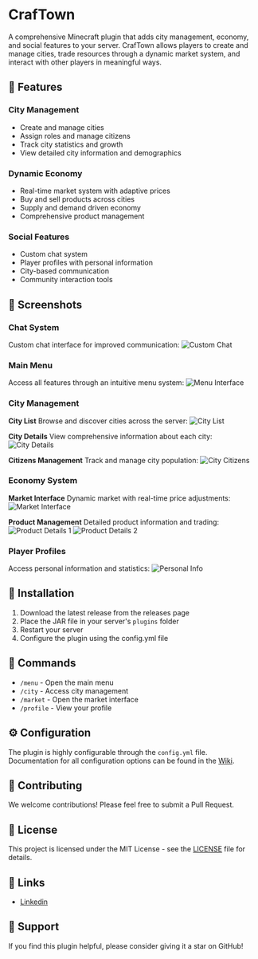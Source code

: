 # CrafTown

A comprehensive Minecraft plugin that adds city management, economy, and social features to your server. CrafTown allows players to create and manage cities, trade resources through a dynamic market system, and interact with other players in meaningful ways.

## 🌟 Features

### City Management
- Create and manage cities
- Assign roles and manage citizens
- Track city statistics and growth
- View detailed city information and demographics

### Dynamic Economy
- Real-time market system with adaptive prices
- Buy and sell products across cities
- Supply and demand driven economy
- Comprehensive product management

### Social Features
- Custom chat system
- Player profiles with personal information
- City-based communication
- Community interaction tools

## 📸 Screenshots

### Chat System
Custom chat interface for improved communication:
![Custom Chat](https://user-images.githubusercontent.com/63298524/233444342-662121cd-5c31-4321-8727-345738af213b.png)

### Main Menu
Access all features through an intuitive menu system:
![Menu Interface](https://user-images.githubusercontent.com/63298524/233444482-134fc565-0a88-46da-a402-d42cc313fe38.png)

### City Management
**City List**
Browse and discover cities across the server:
![City List](https://user-images.githubusercontent.com/63298524/233444556-a8b21ae6-2871-4fb7-9d97-e21f8c2c9106.png)

**City Details**
View comprehensive information about each city:
![City Details](https://user-images.githubusercontent.com/63298524/233444652-64c161ae-85c2-4d3c-a4c2-3ef7bd626490.png)

**Citizens Management**
Track and manage city population:
![City Citizens](https://user-images.githubusercontent.com/63298524/233444732-ed78793d-277b-41a4-bf68-08e1825cf684.png)

### Economy System
**Market Interface**
Dynamic market with real-time price adjustments:
![Market Interface](https://user-images.githubusercontent.com/63298524/233444829-0bbac75a-8495-43a1-a886-9dbc85787f07.png)

**Product Management**
Detailed product information and trading:
![Product Details 1](https://user-images.githubusercontent.com/63298524/233444949-5cbdbf6b-31b9-4c3e-99ae-9d76a4bbed2e.png)
![Product Details 2](https://user-images.githubusercontent.com/63298524/233445091-4dabc6be-1858-4e7e-aa28-a71440de4b49.png)

### Player Profiles
Access personal information and statistics:
![Personal Info](https://user-images.githubusercontent.com/63298524/233445180-a0ced804-088e-4c03-9d07-817bec13b604.png)

## 🔧 Installation

1. Download the latest release from the releases page
2. Place the JAR file in your server's `plugins` folder
3. Restart your server
4. Configure the plugin using the config.yml file

## 📖 Commands

- `/menu` - Open the main menu
- `/city` - Access city management
- `/market` - Open the market interface
- `/profile` - View your profile

## ⚙️ Configuration

The plugin is highly configurable through the `config.yml` file. Documentation for all configuration options can be found in the [Wiki](link-to-wiki).

## 🤝 Contributing

We welcome contributions! Please feel free to submit a Pull Request.

## 📝 License

This project is licensed under the MIT License - see the [LICENSE](LICENSE) file for details.

## 🔗 Links

- [Linkedin](https://www.linkedin.com/in/florian-demartini-166373202/)

## 💖 Support

If you find this plugin helpful, please consider giving it a star on GitHub!
